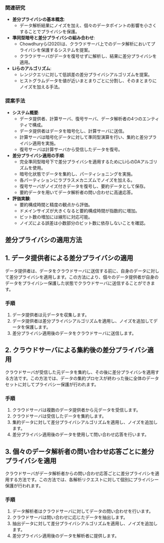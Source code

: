 ### 関連研究
- **差分プライバシの基本概念**:
  - データ解析結果にノイズを加え、個々のデータポイントの影響を小さくすることでプライバシを保護。
- **準同型暗号と差分プライバシの組み合わせ**:
  - Chowdhuryら(2020)は、クラウドサーバ上でのデータ解析においてプライバシを保護するシステムを提案。
  - クラウドサーバがデータを復号せずに解析し、結果に差分プライバシを適用。
- **Liらのアルゴリズム**:
  - レンジクエリに対して低誤差の差分プライバシアルゴリズムを提案。
  - ヒストグラムデータを値が近いまとまりごとに分割し、そのまとまりにノイズを加える手法。

### 提案手法
- **システム概要**:
  - データ提供者、計算サーバ、復号サーバ、データ解析者の4つのエンティティで構成。
  - データ提供者はデータを暗号化し、計算サーバに送信。
  - 計算サーバは暗号化データに対して準同型演算を行い、集約と差分プライバシ適用を実施。
  - 復号サーバは計算サーバから受信したデータを復号。
- **差分プライバシ適用の手順**:
  - 完全準同型暗号下で差分プライバシを適用するためにLiらのDAアルゴリズムを使用。
  - 暗号化状態でデータを集約し、パーティショニングを実施。
  - 各パーティションにラプラスメカニズムでノイズを加える。
  - 復号サーバがノイズ付きデータを復号し、要約データとして保存。
  - 要約データを用いてデータ解析者の問い合わせに高速応答。
- **評価実験**:
  - 要約構成時間と精度の観点から評価。
  - ドメインサイズが大きくなると要約構成時間が指数的に増加。
  - ビット数の増加には線形に対応可能。
  - ノイズによる誤差は小数部分のビット数に依存しないことを確認。





## 差分プライバシの適用方法


## 1. データ提供者による差分プライバシの適用
データ提供者は、データをクラウドサーバに送信する前に、自身のデータに対して差分プライバシを適用します。この方法により、個々のデータ提供者が自身のデータをプライバシー保護した状態でクラウドサーバに送信することができます。

### 手順
1. データ提供者は元データを収集します。
2. データ提供者は差分プライバシアルゴリズムを適用し、ノイズを追加してデータを保護します。
3. 差分プライバシ適用後のデータをクラウドサーバに送信します。

## 2. クラウドサーバによる集約後の差分プライバシ適用
クラウドサーバが受信した元データを集約し、その後に差分プライバシを適用する方法です。この方法では、データの集約プロセスが終わった後に全体のデータセットに対してプライバシー保護が行われます。

### 手順
1. クラウドサーバは複数のデータ提供者から元データを受信します。
2. クラウドサーバは受信したデータを集約します。
3. 集約データに対して差分プライバシアルゴリズムを適用し、ノイズを追加します。
4. 差分プライバシ適用後のデータを使用して問い合わせ応答を行います。

## 3. 個々のデータ解析者の問い合わせ応答ごとに差分プライバシを適用
クラウドサーバがデータ解析者からの問い合わせ応答ごとに差分プライバシを適用する方法です。この方法では、各解析リクエストに対して個別にプライバシー保護が行われます。

### 手順
1. データ解析者はクラウドサーバに対してデータの問い合わせを行います。
2. クラウドサーバは問い合わせに応じたデータを抽出します。
3. 抽出データに対して差分プライバシアルゴリズムを適用し、ノイズを追加します。
4. 差分プライバシ適用後のデータを解析者に提供します。
